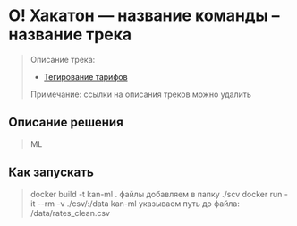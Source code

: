 # О! Хакатон — название команды – название трека

> 
> Описание трека:
> 
> - [Тегирование тарифов](https://docs.ostrovok.tech/s/hackathon-track-2)
>
> Примечание: ссылки на описания треков можно удалить
> 

## Описание решения

> ML

## Как запускать

>
> docker build -t kan-ml .
> файлы добавляем в папку ./scv
> docker run -it --rm -v ./csv/:/data kan-ml 
> указываем путь до файла: /data/rates_clean.csv
>
